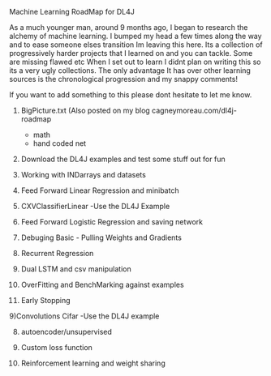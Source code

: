 Machine Learning RoadMap for DL4J

As a much younger man, around 9 months ago, I began to research the alchemy of machine learning.
I bumped my head a few times along the way and to ease someone elses transition Im leaving this here.
Its a collection of progressively harder projects that I learned on and you can tackle. Some are missing flawed etc
When I set out to learn I didnt plan on writing this so its a very ugly collections. The only advantage It has
over other learning sources is the chronological progression and my snappy comments!

If you want to add something to this please dont hesitate to let me know.



1) BigPicture.txt (Also posted on my blog cagneymoreau.com/dl4j-roadmap
    - math
    - hand coded net

2) Download the DL4J examples and test some stuff out for fun

3) Working with INDarrays and datasets

3) Feed Forward Linear Regression and minibatch

4) CXVClassifierLinear -Use the DL4J Example

3) Feed Forward Logistic Regression and saving network

4) Debuging Basic - Pulling Weights and Gradients

4) Recurrent Regression

5) Dual LSTM and csv manipulation

6) OverFitting and BenchMarking against examples

7) Early Stopping

9)Convolutions Cifar -Use the DL4J example

8) autoencoder/unsupervised

8) Custom loss function

9) Reinforcement learning and weight sharing

